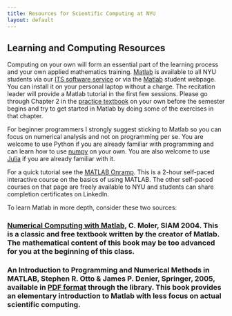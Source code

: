 ```yaml
---
title: Resources for Scientific Computing at NYU
layout: default
---
```

## Learning and Computing Resources

Computing on your own will form an essential part of the learning process and your own applied mathematics training. [Matlab](https://www.mathworks.com/products/matlab/student.html) is available to all NYU students via our [ITS software service](https://www.nyu.edu/life/information-technology/getting-started/software/matlab.html) or via the [Matlab](https://www.mathworks.com/products/matlab/student.html) student webpage. You can install it on your personal laptop without a charge. The recitation leader will provide a Matlab tutorial in the first few sessions. Please go through Chapter 2 in the [practice textbook](https://ebookcentral.proquest.com/lib/nyulibrary-ebooks/detail.action?docID=867854) on your own before the semester begins and try to get started in Matlab by doing some of the exercises in that chapter.

For beginner programmers I strongly suggest sticking to Matlab so you can focus on numerical analysis and not on programming per se. You are welcome to use Python if you are already familiar with programming and can learn how to use [numpy](https://numpy.org/) on your own. You are also welcome to use [Julia](https://julialang.org/learning/) if you are already familiar with it. 

For a quick tutorial see the [MATLAB Onramp](https://matlabacademy.mathworks.com). This is a 2-hour self-paced interactive course on the basics of using MATLAB. The other self-paced courses on that page are freely available to NYU and students can share completion certificates on LinkedIn.

To learn Matlab in more depth, consider these two sources:

### [Numerical Computing with Matlab](http://www.mathworks.com/moler/chapters.html), C. Moler, SIAM 2004. This is a classic and free textbook written by the creator of Matlab. The mathematical content of this book may be too advanced for you at the beginning of this class.

### An Introduction to Programming and Numerical Methods in MATLAB, Stephen R. Otto & James P. Denier, Springer, 2005, available in [PDF format](http://www.springerlink.com/content/978-1-85233-919-7/contents/) through the library. This book provides an elementary introduction to Matlab with less focus on actual scientific computing.
